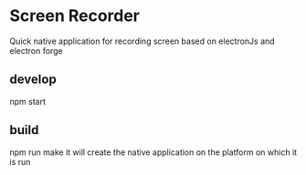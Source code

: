 # Screen Recorder
Quick native application for recording screen based on electronJs and electron forge

## develop
npm start

## build
npm run make
it will create the native application on the platform on which it is run
